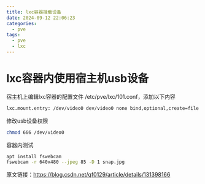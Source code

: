 ```yaml
---
title: lxc容器挂载设备
date: 2024-09-12 22:06:23
categories:
  - pve
tags:
  - pve
  - lxc
---
```

# lxc容器内使用宿主机usb设备

宿主机上编辑lxc容器的配置文件 /etc/pve/lxc/101.conf，添加以下内容

```bash
lxc.mount.entry: /dev/video0 dev/video0 none bind,optional,create=file
```

修改usb设备权限

```bash
chmod 666 /dev/video0
```

容器内测试
```bash
apt install fswebcam
fswebcam -r 640x480 --jpeg 85 -D 1 snap.jpg
```

原文链接：https://blog.csdn.net/qf0129/article/details/131398166